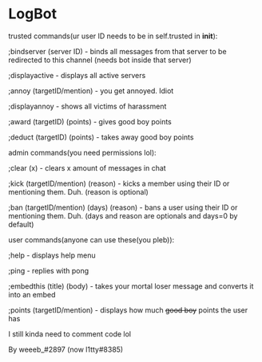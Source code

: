 # LogBot

trusted commands(ur user ID needs to be in self.trusted in __init__):


;bindserver (server ID)                 - binds all messages from that server to be redirected to this channel (needs bot inside that server)

;displayactive                          - displays all active servers 

;annoy (targetID/mention)               - you get annoyed. Idiot

;displayannoy                           - shows all victims of harassment

;award (targetID) (points)              - gives good boy points

;deduct (targetID) (points)             - takes away good boy points



admin commands(you need permissions lol):


;clear (x)                              - clears x amount of messages in chat

;kick (targetID/mention) (reason)       - kicks a member using their ID or mentioning them. Duh. (reason is optional)

;ban (targetID/mention) (days) (reason) - bans a user using their ID or mentioning them. Duh. (days and reason are optionals and days=0 by default)


user commands(anyone can use these(you pleb)):


;help                                   - displays help menu 

;ping                                   - replies with pong

;embedthis (title) (body)               - takes your mortal loser message and converts it into an embed

;points (targetID/mention)              - displays how much ~~good boy~~ points the user has


I still kinda need to comment code lol

By weeeb_#2897 (now l1tty#8385)
